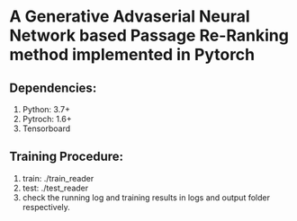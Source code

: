# A Generative Advaserial Neural Network based Passage Re-Ranking method implemented in Pytorch

## Dependencies:
1. Python: 3.7+
2. Pytroch: 1.6+
3. Tensorboard


## Training Procedure:
1. train:
    ./train_reader
2. test:
    ./test_reader
3. check the running log and training results in logs and output folder respectively.



